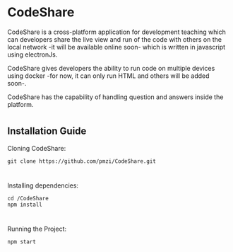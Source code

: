 # CodeShare

CodeShare is a cross-platform application for development teaching which can developers share the live view and run of the code with others on the local network -it will be available online soon- which is written in javascript using electronJs.

CodeShare gives developers the ability to run code on multiple devices using docker -for now, it can only run HTML and others will be added soon-.

CodeShare has the capability of handling question and answers inside the platform.

#

## Installation Guide

Cloning CodeShare:
```
git clone https://github.com/pmzi/CodeShare.git
```
#
Installing dependencies:
```
cd /CodeShare
npm install
```
#
Running the Project:
```
npm start
```

